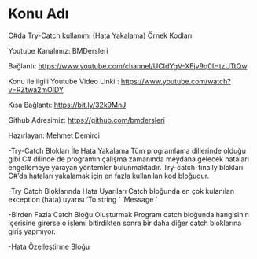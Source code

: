 # Konu Adı
C#da Try-Catch kullanımı (Hata Yakalama) Örnek Kodları

Youtube Kanalımız: BMDersleri

Bağlantı: https://www.youtube.com/channel/UCIdYgV-XFjv9q0IHtzUTtQw

Konu ile ilgili Youtube Video Linki : https://www.youtube.com/watch?v=RZtwa2mOlDY

Kısa Bağlantı: https://bit.ly/32k9MnJ

Github Adresimiz: https://github.com/bmdersleri

Hazırlayan: Mehmet Demirci



-Try-Catch Blokları İle Hata Yakalama
Tüm programlama dillerinde olduğu gibi C# dilinde de programın çalışma zamanında meydana gelecek hataları engellemeye yarayan yöntemler bulunmaktadır. 
Try-catch-finally blokları C#’da hataları  yakalamak  için en fazla kullanılan kod bloğudur.


-Try Catch Bloklarında Hata Uyarıları
Catch bloğunda en  çok kulanılan exception (hata) uyarısı 
‘To string ‘
‘Message ‘


-Birden Fazla Catch Bloğu Oluşturmak
Program catch bloğunda hangisinin içerisine girerse o işlemi bitirdikten sonra bir daha diğer catch bloklarına giriş yapmıyor.



-Hata Özelleştirme Bloğu

